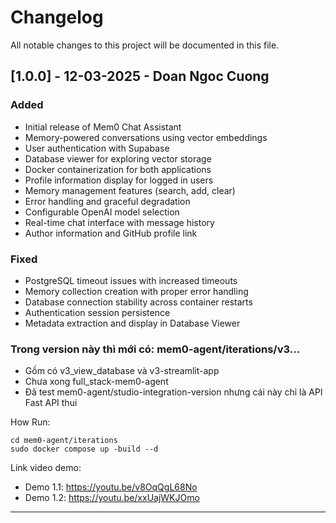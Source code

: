 # Changelog

All notable changes to this project will be documented in this file.

## [1.0.0] - 12-03-2025 - Doan Ngoc Cuong

### Added
- Initial release of Mem0 Chat Assistant
- Memory-powered conversations using vector embeddings
- User authentication with Supabase
- Database viewer for exploring vector storage
- Docker containerization for both applications
- Profile information display for logged in users
- Memory management features (search, add, clear)
- Error handling and graceful degradation
- Configurable OpenAI model selection
- Real-time chat interface with message history
- Author information and GitHub profile link

### Fixed
- PostgreSQL timeout issues with increased timeouts
- Memory collection creation with proper error handling
- Database connection stability across container restarts
- Authentication session persistence
- Metadata extraction and display in Database Viewer

### Trong version này thì mới có: mem0-agent/iterations/v3...
- Gồm có v3_view_database và v3-streamlit-app
- Chưa xong full_stack-mem0-agent
- Đã test mem0-agent/studio-integration-version nhưng cái này chỉ là API Fast API thui

How Run: 
```
cd mem0-agent/iterations
sudo docker compose up -build --d
```

Link video demo: 
- Demo 1.1: https://youtu.be/v8OqQgL68No
- Demo 1.2: https://youtu.be/xxUajWKJOmo

--------------------------------